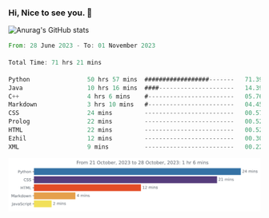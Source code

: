 ### Hi, Nice to see you. 👋

<!--
**EtherFin/EtherFin** is a ✨ _special_ ✨ repository because its `README.md` (this file) appears on your GitHub profile.

Here are some ideas to get you started:

- 🔭 I’m currently working on ...
- 🌱 I’m currently learning ...
- 👯 I’m looking to collaborate on ...
- 🤔 I’m looking for help with ...
- 💬 Ask me about ...
- 📫 How to reach me: ...
- 😄 Pronouns: ...
- ⚡ Fun fact: ...
-->


![Anurag's GitHub stats](https://github-readme-stats.vercel.app/api?username=EtherFin&bg_color=30,e96443,e97f43,e99943,e9b443,e9ce43,e9e843,d3e943,bee943,a9e943,94e943&title_color=fff&text_color=000&show_icons=true&icon_color=000)


<!--START_SECTION:waka-->

```rust
From: 28 June 2023 - To: 01 November 2023

Total Time: 71 hrs 21 mins

Python                50 hrs 57 mins  ##################-------   71.39 %
Java                  10 hrs 16 mins  ####---------------------   14.39 %
C++                   4 hrs 6 mins    #------------------------   05.76 %
Markdown              3 hrs 10 mins   #------------------------   04.45 %
CSS                   24 mins         -------------------------   00.57 %
Prolog                22 mins         -------------------------   00.52 %
HTML                  22 mins         -------------------------   00.52 %
Ezhil                 12 mins         -------------------------   00.30 %
XML                   9 mins          -------------------------   00.22 %
```

<!--END_SECTION:waka-->

<img
  src="https://github.com/EtherFin/EtherFin/blob/master/images/stat.svg"
  alt="Work Dashboard"
/>


